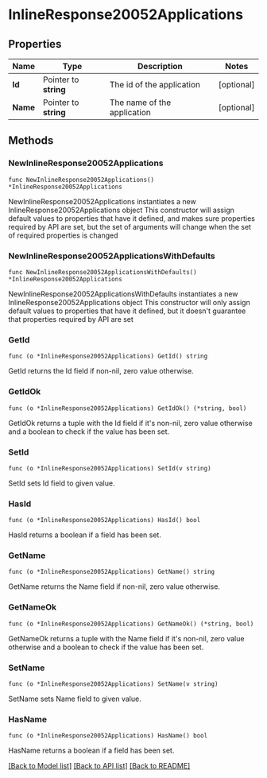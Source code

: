 # InlineResponse20052Applications

## Properties

Name | Type | Description | Notes
------------ | ------------- | ------------- | -------------
**Id** | Pointer to **string** | The id of the application | [optional] 
**Name** | Pointer to **string** | The name of the application | [optional] 

## Methods

### NewInlineResponse20052Applications

`func NewInlineResponse20052Applications() *InlineResponse20052Applications`

NewInlineResponse20052Applications instantiates a new InlineResponse20052Applications object
This constructor will assign default values to properties that have it defined,
and makes sure properties required by API are set, but the set of arguments
will change when the set of required properties is changed

### NewInlineResponse20052ApplicationsWithDefaults

`func NewInlineResponse20052ApplicationsWithDefaults() *InlineResponse20052Applications`

NewInlineResponse20052ApplicationsWithDefaults instantiates a new InlineResponse20052Applications object
This constructor will only assign default values to properties that have it defined,
but it doesn't guarantee that properties required by API are set

### GetId

`func (o *InlineResponse20052Applications) GetId() string`

GetId returns the Id field if non-nil, zero value otherwise.

### GetIdOk

`func (o *InlineResponse20052Applications) GetIdOk() (*string, bool)`

GetIdOk returns a tuple with the Id field if it's non-nil, zero value otherwise
and a boolean to check if the value has been set.

### SetId

`func (o *InlineResponse20052Applications) SetId(v string)`

SetId sets Id field to given value.

### HasId

`func (o *InlineResponse20052Applications) HasId() bool`

HasId returns a boolean if a field has been set.

### GetName

`func (o *InlineResponse20052Applications) GetName() string`

GetName returns the Name field if non-nil, zero value otherwise.

### GetNameOk

`func (o *InlineResponse20052Applications) GetNameOk() (*string, bool)`

GetNameOk returns a tuple with the Name field if it's non-nil, zero value otherwise
and a boolean to check if the value has been set.

### SetName

`func (o *InlineResponse20052Applications) SetName(v string)`

SetName sets Name field to given value.

### HasName

`func (o *InlineResponse20052Applications) HasName() bool`

HasName returns a boolean if a field has been set.


[[Back to Model list]](../README.md#documentation-for-models) [[Back to API list]](../README.md#documentation-for-api-endpoints) [[Back to README]](../README.md)


